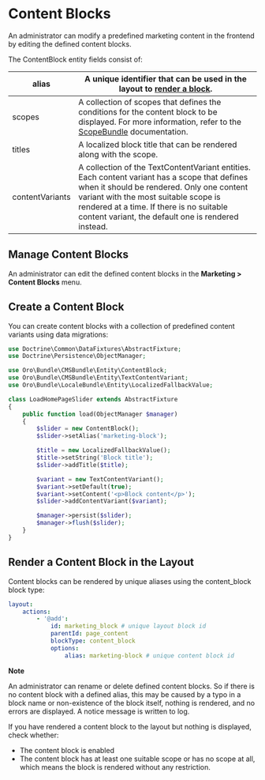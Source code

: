 <a id="bundle-docs-commerce-cms-bundle-content-blocks"></a>

# Content Blocks

An administrator can modify a predefined marketing content in the frontend by editing the defined content blocks.

The ContentBlock entity fields consist of:

| alias           | A unique identifier that can be used in the layout to [render a block](#bundle-docs-commerce-cms-bundle-render-content-blocks).                                                                                                                                                       |
|-----------------|---------------------------------------------------------------------------------------------------------------------------------------------------------------------------------------------------------------------------------------------------------------------------------------|
| scopes          | A collection of scopes that defines the conditions for the content block to be displayed. For more information, refer to the <a href="https://github.com/oroinc/platform/blob/4.2/src/Oro/Bundle/ScopeBundle/README.md" target="_blank">ScopeBundle</a> documentation.                |
| titles          | A localized block title that can be rendered along with the scope.                                                                                                                                                                                                                    |
| contentVariants | A collection of the TextContentVariant entities. Each content variant has a scope that defines when it should be rendered. Only one content variant with the most suitable scope is rendered at a time. If there is no suitable content variant, the default one is rendered instead. |

## Manage Content Blocks

An administrator can edit the defined content blocks in the **Marketing > Content Blocks** menu.

## Create a Content Block

You can create content blocks with a collection of predefined content variants using data migrations:

```php
use Doctrine\Common\DataFixtures\AbstractFixture;
use Doctrine\Persistence\ObjectManager;

use Oro\Bundle\CMSBundle\Entity\ContentBlock;
use Oro\Bundle\CMSBundle\Entity\TextContentVariant;
use Oro\Bundle\LocaleBundle\Entity\LocalizedFallbackValue;

class LoadHomePageSlider extends AbstractFixture
{
    public function load(ObjectManager $manager)
    {
        $slider = new ContentBlock();
        $slider->setAlias('marketing-block');

        $title = new LocalizedFallbackValue();
        $title->setString('Block title');
        $slider->addTitle($title);

        $variant = new TextContentVariant();
        $variant->setDefault(true);
        $variant->setContent('<p>Block content</p>');
        $slider->addContentVariant($variant);

        $manager->persist($slider);
        $manager->flush($slider);
    }
}
```

<a id="bundle-docs-commerce-cms-bundle-render-content-blocks"></a>

## Render a Content Block in the Layout

Content blocks can be rendered by unique aliases using the content_block block type:

```yaml
layout:
    actions:
        - '@add':
            id: marketing_block # unique layout block id
            parentId: page_content
            blockType: content_block
            options:
                alias: marketing-block # unique content block id
```

**Note**

An administrator can rename or delete defined content blocks. So if there is no content block with a defined alias, this may be caused by a typo in a block name or non-existence of the block itself, nothing is rendered, and no errors are displayed. A notice message is written to log.

If you have rendered a content block to the layout but nothing is displayed, check whether:

- The content block is enabled
- The content block has at least one suitable scope or has no scope at all, which means the block is rendered without any restriction.

<!-- Frontend -->
